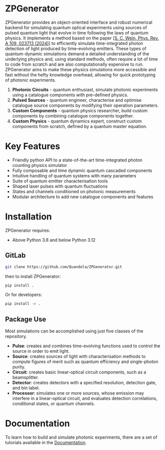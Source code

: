 # ZPGenerator
ZPGenerator provides an object-oriented interface and robust numerical backend for simulating quantum 
optical experiments using sources of pulsed quantum light that evolve in time following the laws of quantum physics. 
It implements a method based on the paper [[S. C. Wein, Phys. Rev. A 109, 023713 (2024)](https://link.aps.org/doi/10.1103/PhysRevA.109.023713)] to
efficiently simulate time-integrated photon detection of light produced by time-evolving emitters. These types of quantum-dynamic 
simulations demand a detailed understanding of the underlying physics and, using standard methods, often require a lot 
of time to code from scratch and are also computationally expensive to run. ZPGenerator aims to make these physics 
simulations more accessible and fast without the hefty knowledge overhead, allowing for quick prototyping of photonic 
experiments.
1) **Photonic Circuits** - quantum enthusiast, simulate photonic experiments using a catalogue components with pre-defined physics.
2) **Pulsed Sources** - quantum engineer, characterise and optimise catalogue source components by modifying their operation parameters.
3) **Custom Components** - quantum physics researcher, build custom components by combining catalogue components together.
4) **Custom Physics** - quantum dynamics expert, construct custom components from scratch, defined by a quantum master equation.

# Key Features

* Friendly python API to a state-of-the-art time-integrated photon counting physics simulator
* Fully composable and time dynamic quantum cascaded components
* Intuitive handling of quantum systems with many parameters
* Suite of quantum emitter characterisation tools
* Shaped laser pulses with quantum fluctuations
* States and channels conditioned on photonic measurements
* Modular architecture to add new catalogue components and features

# Installation

ZPGenerator requires:

* Above Python 3.8 and below Python 3.12

## GitLab
```bash
git clone https://github.com/Quandela/ZPGenerator.git
```
then to install ZPGenerator:
```bash
pip install .
```
Or for developers:
```bash
pip install -e .
```

## Package Use
Most simulations can be accomplished using just five classes of the repository.
- **Pulse**: creates and combines time-evolving functions used to control the source in order to emit light.
- **Source**: creates sources of light with characterisation methods to compute figures of merit such as quantum efficiency and single-photon purity.
- **Circuit**: creates basic linear-optical circuit components, such as a beamsplitter.
- **Detector**: creates detectors with a specified resolution, detection gate, and bin label.
- **Processor**: simulates one or more sources, whose emission may interfere in a linear-optical circuit, and evaluates detection correlations, conditional states, or quantum channels.

# Documentation

To learn how to build and simulate photonic experiments, there are a set of tutorials available in the [Documentation](https://quandela.github.io/ZPGenerator).
